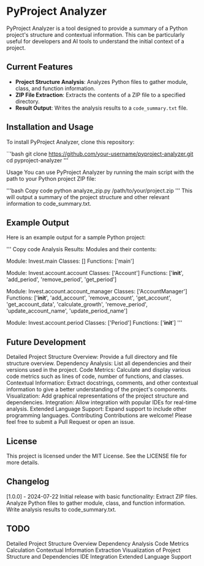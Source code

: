 # PyProject Analyzer

PyProject Analyzer is a tool designed to provide a summary of a Python project's structure and contextual information. This can be particularly useful for developers and AI tools to understand the initial context of a project.

## Current Features

- **Project Structure Analysis**: Analyzes Python files to gather module, class, and function information.
- **ZIP File Extraction**: Extracts the contents of a ZIP file to a specified directory.
- **Result Output**: Writes the analysis results to a `code_summary.txt` file.

## Installation and Usage

To install PyProject Analyzer, clone this repository:

``'bash
git clone https://github.com/your-username/pyproject-analyzer.git
cd pyproject-analyzer
'''

Usage
You can use PyProject Analyzer by running the main script with the path to your Python project ZIP file:

'''bash
Copy code
python analyze_zip.py /path/to/your/project.zip
'''
This will output a summary of the project structure and other relevant information to code_summary.txt.

## Example Output
Here is an example output for a sample Python project:

'''
Copy code
Analysis Results:
Modules and their contents:

Module: Invest.main
  Classes: []
  Functions: ['main']

Module: Invest.account.account
  Classes: ['Account']
  Functions: ['__init__', 'add_period', 'remove_period', 'get_period']

Module: Invest.account.account_manager
  Classes: ['AccountManager']
  Functions: ['__init__', 'add_account', 'remove_account', 'get_account', 'get_account_data', 'calculate_growth', 'remove_period', 'update_account_name', 'update_period_name']

Module: Invest.account.period
  Classes: ['Period']
  Functions: ['__init__']
  '''
  
## Future Development
Detailed Project Structure Overview: Provide a full directory and file structure overview.
Dependency Analysis: List all dependencies and their versions used in the project.
Code Metrics: Calculate and display various code metrics such as lines of code, number of functions, and classes.
Contextual Information: Extract docstrings, comments, and other contextual information to give a better understanding of the project's components.
Visualization: Add graphical representations of the project structure and dependencies.
Integration: Allow integration with popular IDEs for real-time analysis.
Extended Language Support: Expand support to include other programming languages.
Contributing
Contributions are welcome! Please feel free to submit a Pull Request or open an issue.

## License
This project is licensed under the MIT License. See the LICENSE file for more details.

## Changelog
[1.0.0] - 2024-07-22
Initial release with basic functionality:
Extract ZIP files.
Analyze Python files to gather module, class, and function information.
Write analysis results to code_summary.txt.

## TODO
 Detailed Project Structure Overview
 Dependency Analysis
 Code Metrics Calculation
 Contextual Information Extraction
 Visualization of Project Structure and Dependencies
 IDE Integration
 Extended Language Support
